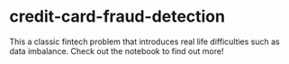 # credit-card-fraud-detection
This a classic fintech problem that introduces real life difficulties such as data imbalance. Check out the notebook to find out more!
